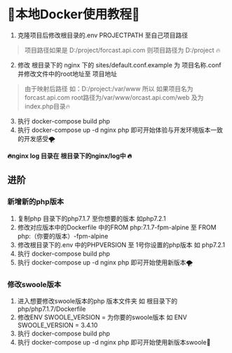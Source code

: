 # 🚀本地Docker使用教程🚗
1. 克隆项目后修改根目录的.env PROJECTPATH 至自己项目路径
> 项目路径如果是 D:/project/forcast.api.com 则项目路径为 D:/project 🔥
2. 修改 根目录下的 nginx 下的 sites/default.conf.example 为 项目名称.conf 并修改文件中的root地址至 项目地址
> 由于映射后路径 如：D:/project:/var/www 所以 如果项目名为forcast.api.com root路径为/var/www/orcast.api.com/web  及为index.php目录🔥
3. 执行 docker-compose build php
4. 执行 docker-compose up -d nginx php 即可开始体验与开发环境版本一致的开发感受🌪️


**🔥nginx log 目录在 根目录下的nginx/log中 🔥**

## 进阶
### 新增新的php版本
1. 复制php 目录下的php7.1.7 至你想要的版本 如php7.2.1
2. 修改对应版本中的Dockerfile 中的FROM php:7.1.7-fpm-alpine 至 FROM php:（你要的版本）-fpm-alpine
3. 修改根目录下的.env 中的PHPVERSION 至 1号你设置的php版本 如 php7.2.1
4. 执行 docker-compose build php
5. 执行 docker-compose up -d nginx php 即可开始使用新版本🌪️

### 修改swoole版本
1. 进入想要修改swoole版本的php 版本文件夹 如 根目录下的 php/php7.1.7/Dockerfile
2. 修改ENV SWOOLE_VERSION = 为你要的swoole版本 如 ENV SWOOLE_VERSION = 3.4.10
3. 执行 docker-compose build php
4. 执行 docker-compose up -d nginx php 即可开始使用新版本swoole🚀 